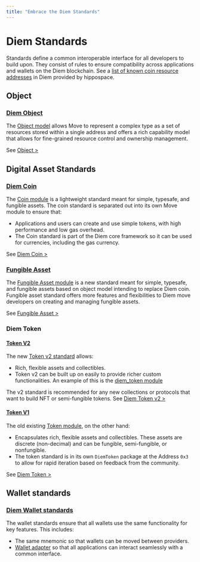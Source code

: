 ```yaml
---
title: "Embrace the Diem Standards"
---
```


# Diem Standards

Standards define a common interoperable interface for all developers to build upon. They consist of rules to ensure compatibility across applications and wallets on the Diem blockchain. See a [list of known coin resource addresses](https://github.com/hippospace/diem-coin-list) in Diem provided by
hippospace.

## Object

### [Diem Object](./diem-object.md)

The [Object model](https://github.com/aptos-labs/diem-core/blob/main/diem-move/framework/diem-framework/sources/object.move) allows Move to represent a complex type as a set of resources stored within a single address and offers a rich capability model that allows for fine-grained resource control and ownership management.

See [Object >](./diem-object.md)

## Digital Asset Standards

### [Diem Coin](./diem-coin.md)

The [Coin module](https://github.com/aptos-labs/diem-core/blob/main/diem-move/framework/diem-framework/sources/coin.move) is a lightweight standard meant for simple, typesafe, and fungible assets. The coin standard is separated out into its own Move module to ensure that:

- Applications and users can create and use simple tokens, with high performance and low gas overhead.
- The Coin standard is part of the Diem core framework so it can be used for currencies, including the gas currency.

See [Diem Coin >](./diem-coin.md)

### [Fungible Asset](./fungible-asset.md)

The [Fungible Asset module](https://github.com/aptos-labs/diem-core/blob/main/diem-move/framework/diem-framework/sources/fungible_asset.move) is a new standard meant for simple, typesafe, and fungible assets based on object model intending to replace Diem coin.
Fungible asset standard offers more features and flexibilities to Diem move developers on creating and managing fungible assets.

See [Fungible Asset >](./fungible-asset.md)

### Diem Token

#### [Token V2](./diem-token-v2.md)

The new [Token v2 standard](https://github.com/aptos-labs/diem-core/blob/main/diem-move/framework/diem-token-objects/sources/token.move) allows:

- Rich, flexible assets and collectibles.
- Token v2 can be built up on easily to provide richer custom functionalities. An example of this is the [diem_token module](https://github.com/aptos-labs/diem-core/blob/main/diem-move/framework/diem-token-objects/sources/diem_token.move)

The v2 standard is recommended for any new collections or protocols that want to build NFT or semi-fungible tokens.
See [Diem Token v2 >](./diem-token-v2.md)

#### [Token V1](./diem-token.md)

The old existing [Token module](https://github.com/aptos-labs/diem-core/blob/main/diem-move/framework/diem-token/sources/token.move), on the other hand:

- Encapsulates rich, flexible assets and collectibles. These assets are discrete (non-decimal) and can be fungible, semi-fungible, or nonfungible.
- The token standard is in its own `DiemToken` package at the Address `0x3` to allow for rapid iteration based on feedback from the community.

See [Diem Token >](./diem-token.md)

## Wallet standards

### [Diem Wallet standards](./wallets.md)

The wallet standards ensure that all wallets use the same functionality for key features. This includes:

- The same mnemonic so that wallets can be moved between providers.
- [Wallet adapter](../integration/wallet-adapter-concept.md) so that all applications can interact seamlessly with a common interface.
